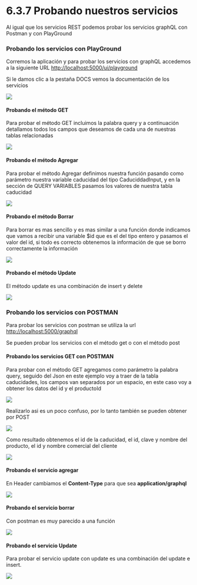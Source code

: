 # 6.3.7 Probando nuestros servicios

Al igual que los servicios REST podemos probar los servicios graphQL con Postman y con PlayGround

### Probando los servicios con PlayGround

Corremos la aplicación y para probar los servicios con graphQL accedemos a la siguiente URL [http://localhost:5000/ui/playground](http://localhost:5000/ui/playground)

Si le damos clic a la pestaña DOCS vemos la documentación de los servicios

![](../../.gitbook/assets/image%20%28215%29.png)

#### Probando el método GET

Para probar el método GET incluimos la palabra query y a continuación detallamos todos los campos que deseamos de cada una de nuestras tablas relacionadas

![](../../.gitbook/assets/image%20%28301%29.png)

#### Probando el método Agregar

Para probar el método Agregar definimos nuestra función pasando como parámetro nuestra variable caducidad del tipo CaduciddadInput, y en la sección de QUERY VARIABLES pasamos los valores de nuestra tabla caducidad

![](../../.gitbook/assets/image%20%28352%29.png)

#### Probando el método Borrar

Para borrar es mas sencillo y es mas similar a una función donde indicamos que vamos a recibir una variable $id que es el del tipo entero y pasamos el valor del id, si todo es correcto obtenemos la información de que se borro correctamente la información

![](../../.gitbook/assets/image%20%28425%29.png)

#### Probando el método Update

El método update es una combinación de insert y delete

![](../../.gitbook/assets/image%20%28156%29.png)

### Probando los servicios con POSTMAN

Para probar los servicios con postman se utiliza la url [http://localhost:5000/graphql](http://localhost:5000/graphql)

Se pueden probar los servicios con el método get o con el método post

#### Probando los servicios GET con POSTMAN

Para probar con el método GET agregamos como parámetro la palabra query, seguido del Json en este ejemplo voy a traer de la tabla caducidades, los campos van separados por un espacio, en este caso voy a obtener los datos del id y el productoId

![](../../.gitbook/assets/image%20%28423%29.png)

Realizarlo asi es un poco confuso, por lo tanto también se pueden obtener por POST

![](../../.gitbook/assets/image%20%28149%29.png)

Como resultado obtenemos el id de la caducidad, el id, clave y nombre del producto, el id y nombre comercial del cliente

![](../../.gitbook/assets/image%20%28388%29.png)

#### Probando el servicio agregar

En Header cambiamos el **Content-Type** para que sea **application/graphql**

![](../../.gitbook/assets/image%20%28313%29.png)

#### Probando el servicio borrar

Con postman es muy parecido a una función

![](../../.gitbook/assets/image%20%28223%29.png)

#### Probando el servicio Update

Para probar el servicio update con update es una combinación del update e insert.

![](../../.gitbook/assets/image%20%28370%29.png)


